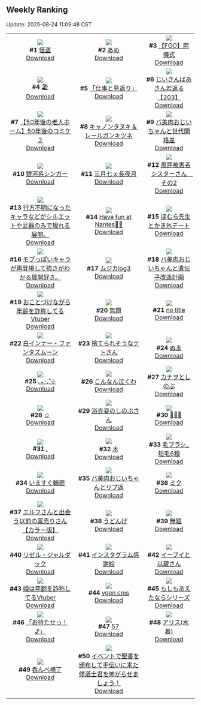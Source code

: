 ## Weekly Ranking
Update: 2025-08-24 11:09:48 CST

|      |      |      |
| :----: | :----: | :----: |
| ![](https://i.pixiv.re/c/240x480/img-master/img/2025/08/17/17/58/54/134000762_p0_master1200.jpg)<br>**#1** [怪盗](https://www.pixiv.net/artworks/134000762)<br>[Download](https://i.pixiv.re/img-original/img/2025/08/17/17/58/54/134000762_p0.jpg) | ![](https://i.pixiv.re/c/240x480/img-master/img/2025/08/17/00/27/05/133974944_p0_master1200.jpg)<br>**#2** [あめ](https://www.pixiv.net/artworks/133974944)<br>[Download](https://i.pixiv.re/img-original/img/2025/08/17/00/27/05/133974944_p0.png) | ![](https://i.pixiv.re/c/240x480/img-master/img/2025/08/18/00/07/44/134018870_p0_master1200.jpg)<br>**#3** [【FGO】両儀式](https://www.pixiv.net/artworks/134018870)<br>[Download](https://i.pixiv.re/img-original/img/2025/08/18/00/07/44/134018870_p0.jpg) |
| ![](https://i.pixiv.re/c/240x480/img-master/img/2025/08/17/00/32/03/133975193_p0_master1200.jpg)<br>**#4** [🏖️](https://www.pixiv.net/artworks/133975193)<br>[Download](https://i.pixiv.re/img-original/img/2025/08/17/00/32/03/133975193_p0.jpg) | ![](https://i.pixiv.re/c/240x480/img-master/img/2025/08/17/19/15/03/134003961_p0_master1200.jpg)<br>**#5** [「仕事と見返り」](https://www.pixiv.net/artworks/134003961)<br>[Download](https://i.pixiv.re/img-original/img/2025/08/17/19/15/03/134003961_p0.jpg) | ![](https://i.pixiv.re/c/240x480/img-master/img/2025/08/16/11/09/21/133946614_p0_master1200.jpg)<br>**#6** [じいさんばあさん若返る【203】](https://www.pixiv.net/artworks/133946614)<br>[Download](https://i.pixiv.re/img-original/img/2025/08/16/11/09/21/133946614_p0.png) |
| ![](https://i.pixiv.re/c/240x480/img-master/img/2025/08/16/12/00/34/133947937_p0_master1200.jpg)<br>**#7** [【50年後の老人ホーム】50年後のコミケ２](https://www.pixiv.net/artworks/133947937)<br>[Download](https://i.pixiv.re/img-original/img/2025/08/16/12/00/34/133947937_p0.jpg) | ![](https://i.pixiv.re/c/240x480/img-master/img/2025/08/16/00/00/19/133931484_p0_master1200.jpg)<br>**#8** [キャノンタヌキ＆レールガンキツネ](https://www.pixiv.net/artworks/133931484)<br>[Download](https://i.pixiv.re/img-original/img/2025/08/16/00/00/19/133931484_p0.jpg) | ![](https://i.pixiv.re/c/240x480/img-master/img/2025/08/17/00/00/27/133973491_p0_master1200.jpg)<br>**#9** [バ美肉おじいちゃんと世代間格差](https://www.pixiv.net/artworks/133973491)<br>[Download](https://i.pixiv.re/img-original/img/2025/08/17/00/00/27/133973491_p0.jpg) |
| ![](https://i.pixiv.re/c/240x480/img-master/img/2025/08/17/15/55/31/133996600_p0_master1200.jpg)<br>**#10** [銀河系シンガー](https://www.pixiv.net/artworks/133996600)<br>[Download](https://i.pixiv.re/img-original/img/2025/08/17/15/55/31/133996600_p0.jpg) | ![](https://i.pixiv.re/c/240x480/img-master/img/2025/08/16/00/00/27/133931544_p0_master1200.jpg)<br>**#11** [三月七 x 長夜月](https://www.pixiv.net/artworks/133931544)<br>[Download](https://i.pixiv.re/img-original/img/2025/08/16/00/00/27/133931544_p0.png) | ![](https://i.pixiv.re/c/240x480/img-master/img/2025/08/17/08/02/25/133984463_p0_master1200.jpg)<br>**#12** [風評被害者シスターさん　その2](https://www.pixiv.net/artworks/133984463)<br>[Download](https://i.pixiv.re/img-original/img/2025/08/17/08/02/25/133984463_p0.png) |
| ![](https://i.pixiv.re/c/240x480/img-master/img/2025/08/17/07/38/38/133983980_p0_master1200.jpg)<br>**#13** [行方不明になったキャラなどがシルエットや武器のみで現れる展開。](https://www.pixiv.net/artworks/133983980)<br>[Download](https://i.pixiv.re/img-original/img/2025/08/17/07/38/38/133983980_p0.jpg) | ![](https://i.pixiv.re/c/240x480/img-master/img/2025/08/17/16/52/53/133998503_p0_master1200.jpg)<br>**#14** [Have fun at Nantes🚢🚢](https://www.pixiv.net/artworks/133998503)<br>[Download](https://i.pixiv.re/img-original/img/2025/08/17/16/52/53/133998503_p0.png) | ![](https://i.pixiv.re/c/240x480/img-master/img/2025/08/17/21/17/52/134009614_p0_master1200.jpg)<br>**#15** [ほむら先生とかき氷デート](https://www.pixiv.net/artworks/134009614)<br>[Download](https://i.pixiv.re/img-original/img/2025/08/17/21/17/52/134009614_p0.png) |
| ![](https://i.pixiv.re/c/240x480/img-master/img/2025/08/16/00/23/18/133932910_p0_master1200.jpg)<br>**#16** [モブっぽいキャラが再登場して強さがわかる展開好き。](https://www.pixiv.net/artworks/133932910)<br>[Download](https://i.pixiv.re/img-original/img/2025/08/16/00/23/18/133932910_p0.jpg) | ![](https://i.pixiv.re/c/240x480/img-master/img/2025/08/17/18/20/11/134001799_p0_master1200.jpg)<br>**#17** [ムジカlog3](https://www.pixiv.net/artworks/134001799)<br>[Download](https://i.pixiv.re/img-original/img/2025/08/17/18/20/11/134001799_p0.jpg) | ![](https://i.pixiv.re/c/240x480/img-master/img/2025/08/18/00/01/05/134018359_p0_master1200.jpg)<br>**#18** [バ美肉おじいちゃんと遺伝子改造計画](https://www.pixiv.net/artworks/134018359)<br>[Download](https://i.pixiv.re/img-original/img/2025/08/18/00/01/05/134018359_p0.jpg) |
| ![](https://i.pixiv.re/c/240x480/img-master/img/2025/08/17/21/41/15/134010736_p0_master1200.jpg)<br>**#19** [おことづけながら年齢を詐称してるVtuber](https://www.pixiv.net/artworks/134010736)<br>[Download](https://i.pixiv.re/img-original/img/2025/08/17/21/41/15/134010736_p0.png) | ![](https://i.pixiv.re/c/240x480/img-master/img/2025/08/17/12/51/45/133991472_p0_master1200.jpg)<br>**#20** [無題](https://www.pixiv.net/artworks/133991472)<br>[Download](https://i.pixiv.re/img-original/img/2025/08/17/12/51/45/133991472_p0.jpg) | ![](https://i.pixiv.re/c/240x480/img-master/img/2025/08/17/14/54/23/133994723_p0_master1200.jpg)<br>**#21** [no title](https://www.pixiv.net/artworks/133994723)<br>[Download](https://i.pixiv.re/img-original/img/2025/08/17/14/54/23/133994723_p0.jpg) |
| ![](https://i.pixiv.re/c/240x480/img-master/img/2025/08/16/00/00/10/133931399_p0_master1200.jpg)<br>**#22** [白インナー・ファンタズムーン](https://www.pixiv.net/artworks/133931399)<br>[Download](https://i.pixiv.re/img-original/img/2025/08/16/00/00/10/133931399_p0.jpg) | ![](https://i.pixiv.re/c/240x480/img-master/img/2025/08/17/12/12/17/133990390_p0_master1200.jpg)<br>**#23** [捨てられそうなテトさん](https://www.pixiv.net/artworks/133990390)<br>[Download](https://i.pixiv.re/img-original/img/2025/08/17/12/12/17/133990390_p0.png) | ![](https://i.pixiv.re/c/240x480/img-master/img/2025/08/17/11/11/58/133988587_p0_master1200.jpg)<br>**#24** [ぬま](https://www.pixiv.net/artworks/133988587)<br>[Download](https://i.pixiv.re/img-original/img/2025/08/17/11/11/58/133988587_p0.jpg) |
| ![](https://i.pixiv.re/c/240x480/img-master/img/2025/08/17/19/42/29/134005003_p0_master1200.jpg)<br>**#25** [‎܁ ˖  ‧₊˚⊹](https://www.pixiv.net/artworks/134005003)<br>[Download](https://i.pixiv.re/img-original/img/2025/08/17/19/42/29/134005003_p0.jpg) | ![](https://i.pixiv.re/c/240x480/img-master/img/2025/08/17/00/00/34/133973524_p0_master1200.jpg)<br>**#26** [こんなん泣くわ](https://www.pixiv.net/artworks/133973524)<br>[Download](https://i.pixiv.re/img-original/img/2025/08/17/00/00/34/133973524_p0.jpg) | ![](https://i.pixiv.re/c/240x480/img-master/img/2025/08/17/18/33/20/134002272_p0_master1200.jpg)<br>**#27** [カナヲとしのぶ](https://www.pixiv.net/artworks/134002272)<br>[Download](https://i.pixiv.re/img-original/img/2025/08/17/18/33/20/134002272_p0.jpg) |
| ![](https://i.pixiv.re/c/240x480/img-master/img/2025/08/17/05/47/25/133982176_p0_master1200.jpg)<br>**#28** [☺](https://www.pixiv.net/artworks/133982176)<br>[Download](https://i.pixiv.re/img-original/img/2025/08/17/05/47/25/133982176_p0.png) | ![](https://i.pixiv.re/c/240x480/img-master/img/2025/08/17/18/35/05/134002331_p0_master1200.jpg)<br>**#29** [浴衣姿のしのぶさん](https://www.pixiv.net/artworks/134002331)<br>[Download](https://i.pixiv.re/img-original/img/2025/08/17/18/35/05/134002331_p0.jpg) | ![](https://i.pixiv.re/c/240x480/img-master/img/2025/08/16/14/22/06/133951738_p0_master1200.jpg)<br>**#30** [🌈🌈🌈](https://www.pixiv.net/artworks/133951738)<br>[Download](https://i.pixiv.re/img-original/img/2025/08/16/14/22/06/133951738_p0.png) |
| ![](https://i.pixiv.re/c/240x480/img-master/img/2025/08/16/12/45/01/133949197_p0_master1200.jpg)<br>**#31** [.](https://www.pixiv.net/artworks/133949197)<br>[Download](https://i.pixiv.re/img-original/img/2025/08/16/12/45/01/133949197_p0.jpg) | ![](https://i.pixiv.re/c/240x480/img-master/img/2025/08/17/22/08/16/134012232_p0_master1200.jpg)<br>**#32** [木](https://www.pixiv.net/artworks/134012232)<br>[Download](https://i.pixiv.re/img-original/img/2025/08/17/22/08/16/134012232_p0.png) | ![](https://i.pixiv.re/c/240x480/img-master/img/2025/08/17/06/00/18/133982431_p0_master1200.jpg)<br>**#33** [毛ブラシ_短毛6種](https://www.pixiv.net/artworks/133982431)<br>[Download](https://i.pixiv.re/img-original/img/2025/08/17/06/00/18/133982431_p0.jpg) |
| ![](https://i.pixiv.re/c/240x480/img-master/img/2025/08/17/17/15/21/133999346_p0_master1200.jpg)<br>**#34** [いますぐ輪廻](https://www.pixiv.net/artworks/133999346)<br>[Download](https://i.pixiv.re/img-original/img/2025/08/17/17/15/21/133999346_p0.jpg) | ![](https://i.pixiv.re/c/240x480/img-master/img/2025/08/16/00/00/24/133931528_p0_master1200.jpg)<br>**#35** [バ美肉おじいちゃんとリプ返](https://www.pixiv.net/artworks/133931528)<br>[Download](https://i.pixiv.re/img-original/img/2025/08/16/00/00/24/133931528_p0.jpg) | ![](https://i.pixiv.re/c/240x480/img-master/img/2025/08/17/09/18/25/133985923_p0_master1200.jpg)<br>**#36** [ミク](https://www.pixiv.net/artworks/133985923)<br>[Download](https://i.pixiv.re/img-original/img/2025/08/17/09/18/25/133985923_p0.jpg) |
| ![](https://i.pixiv.re/c/240x480/img-master/img/2025/08/16/00/13/48/133932504_p0_master1200.jpg)<br>**#37** [エルフさんと出会う以前の薬売りさん【カラー版】](https://www.pixiv.net/artworks/133932504)<br>[Download](https://i.pixiv.re/img-original/img/2025/08/16/00/13/48/133932504_p0.jpg) | ![](https://i.pixiv.re/c/240x480/img-master/img/2025/08/17/04/13/57/133980795_p0_master1200.jpg)<br>**#38** [うどんげ](https://www.pixiv.net/artworks/133980795)<br>[Download](https://i.pixiv.re/img-original/img/2025/08/17/04/13/57/133980795_p0.jpg) | ![](https://i.pixiv.re/c/240x480/img-master/img/2025/08/17/21/51/13/134011190_p0_master1200.jpg)<br>**#39** [無題](https://www.pixiv.net/artworks/134011190)<br>[Download](https://i.pixiv.re/img-original/img/2025/08/17/21/51/13/134011190_p0.png) |
| ![](https://i.pixiv.re/c/240x480/img-master/img/2025/08/17/07/43/28/133983967_p0_master1200.jpg)<br>**#40** [リゼル・ジャルダック](https://www.pixiv.net/artworks/133983967)<br>[Download](https://i.pixiv.re/img-original/img/2025/08/17/07/43/28/133983967_p0.png) | ![](https://i.pixiv.re/c/240x480/img-master/img/2025/08/17/20/28/24/134007042_p0_master1200.jpg)<br>**#41** [インスタグラム感謝絵](https://www.pixiv.net/artworks/134007042)<br>[Download](https://i.pixiv.re/img-original/img/2025/08/17/20/28/24/134007042_p0.jpg) | ![](https://i.pixiv.re/c/240x480/img-master/img/2025/08/17/19/39/30/134004884_p0_master1200.jpg)<br>**#42** [イーブイと以蔵さん](https://www.pixiv.net/artworks/134004884)<br>[Download](https://i.pixiv.re/img-original/img/2025/08/17/19/39/30/134004884_p0.jpg) |
| ![](https://i.pixiv.re/c/240x480/img-master/img/2025/08/16/21/19/42/133966116_p0_master1200.jpg)<br>**#43** [姫は年齢を詐称してるVtuber](https://www.pixiv.net/artworks/133966116)<br>[Download](https://i.pixiv.re/img-original/img/2025/08/16/21/19/42/133966116_p0.png) | ![](https://i.pixiv.re/c/240x480/img-master/img/2025/08/17/10/18/15/133987319_p0_master1200.jpg)<br>**#44** [vgen cms](https://www.pixiv.net/artworks/133987319)<br>[Download](https://i.pixiv.re/img-original/img/2025/08/17/10/18/15/133987319_p0.jpg) | ![](https://i.pixiv.re/c/240x480/img-master/img/2025/08/16/10/52/31/133946209_p0_master1200.jpg)<br>**#45** [もしもあえたならシリーズ](https://www.pixiv.net/artworks/133946209)<br>[Download](https://i.pixiv.re/img-original/img/2025/08/16/10/52/31/133946209_p0.jpg) |
| ![](https://i.pixiv.re/c/240x480/img-master/img/2025/08/17/15/10/58/133995294_p0_master1200.jpg)<br>**#46** [「お待たせっ！♪」](https://www.pixiv.net/artworks/133995294)<br>[Download](https://i.pixiv.re/img-original/img/2025/08/17/15/10/58/133995294_p0.jpg) | ![](https://i.pixiv.re/c/240x480/img-master/img/2025/08/17/19/27/18/134004398_p0_master1200.jpg)<br>**#47** [57](https://www.pixiv.net/artworks/134004398)<br>[Download](https://i.pixiv.re/img-original/img/2025/08/17/19/27/18/134004398_p0.jpg) | ![](https://i.pixiv.re/c/240x480/img-master/img/2025/08/17/13/10/20/133992034_p0_master1200.jpg)<br>**#48** [アリス(水着)](https://www.pixiv.net/artworks/133992034)<br>[Download](https://i.pixiv.re/img-original/img/2025/08/17/13/10/20/133992034_p0.jpg) |
| ![](https://i.pixiv.re/c/240x480/img-master/img/2025/08/17/11/13/28/133988624_p0_master1200.jpg)<br>**#49** [呑んべ横丁](https://www.pixiv.net/artworks/133988624)<br>[Download](https://i.pixiv.re/img-original/img/2025/08/17/11/13/28/133988624_p0.png) | ![](https://i.pixiv.re/c/240x480/img-master/img/2025/08/17/18/30/04/134002117_p0_master1200.jpg)<br>**#50** [イベントで聖書を頒布して手伝いに来た修道士君を怖がらせましょう！](https://www.pixiv.net/artworks/134002117)<br>[Download](https://i.pixiv.re/img-original/img/2025/08/17/18/30/04/134002117_p0.jpg) |
|      |
